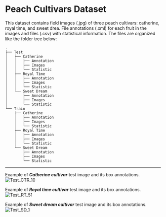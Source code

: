 # Peach Cultivars Dataset
This dataset contains field images (.jpg) of three peach cultivars: catherine, royal time, and sweet drea. File annotations (.xml) for each fruit in the images and files (.csv) with statistical information.
The files are organized like the folder tree below: 

```
.
├── Test
│   ├── Catherine
│   │   ├── Annotation
│   │   ├── Images
│   │   └── Statistic
│   ├── Royal Time
│   │   ├── Annotation
│   │   ├── Images
│   │   └── Statistic
│   └── Sweet Dream
│       ├── Annotation
│       ├── Images
│       └── Statistic
└── Train
    ├── Catherine
    │   ├── Annotation
    │   ├── Images
    │   └── Statistic
    ├── Royal Time
    │   ├── Annotation
    │   ├── Images
    │   └── Statistic
    └── Sweet Dream
        ├── Annotation
        ├── Images
        └── Statistic

```
__________________________________________________________________________________________________________________________________________________________
Example of ***Catherine cultivar*** test image and its box annotations.
![Test_CTR_10](https://user-images.githubusercontent.com/100839988/168625018-3f6edaa8-b7a4-4040-b20b-a9eeeb860c52.jpg)

Example of ***Royal time cultivar*** test image and its box annotations.
![Test_RT_51](https://user-images.githubusercontent.com/100839988/168625137-fe1abbcf-1f65-43ec-9ae0-0c3d617cd82e.jpg)

Example of ***Sweet dream cultivar*** test image and its box annotations.
![Test_SD_1](https://user-images.githubusercontent.com/100839988/168625172-e93f8f81-81a1-44a9-a501-0a47b6b6e387.jpg)




